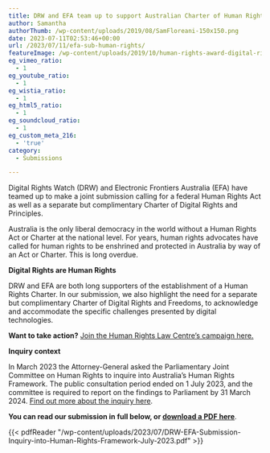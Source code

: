 ```yaml
---
title: DRW and EFA team up to support Australian Charter of Human Rights
author: Samantha
authorThumb: /wp-content/uploads/2019/08/SamFloreani-150x150.png
date: 2023-07-11T02:53:46+00:00
url: /2023/07/11/efa-sub-human-rights/
featureImage: /wp-content/uploads/2019/10/human-rights-award-digital-rights-watch.jpg
eg_vimeo_ratio:
  - 1
eg_youtube_ratio:
  - 1
eg_wistia_ratio:
  - 1
eg_html5_ratio:
  - 1
eg_soundcloud_ratio:
  - 1
eg_custom_meta_216:
  - 'true'
category:
  - Submissions

---
```

Digital Rights Watch (DRW) and Electronic Frontiers Australia (EFA) have teamed up to make a joint submission calling for a federal Human Rights Act as well as a separate but complimentary Charter of Digital Rights and Principles.

Australia is the only liberal democracy in the world without a Human Rights Act or Charter at the national level. For years, human rights advocates have called for human rights to be enshrined and protected in Australia by way of an Act or Charter. This is long overdue.

**Digital Rights are Human Rights**

DRW and EFA are both long supporters of the establishment of a Human Rights Charter. In our submission, we also highlight the need for a separate but complimentary Charter of Digital Rights and Freedoms, to acknowledge and accommodate the specific challenges presented by digital technologies.

**Want to take action?** <span style="text-decoration: underline;"><a href="https://charterofrights.org.au/" target="_blank" rel="noreferrer noopener">Join the Human Rights Law Centre&#8217;s campaign here.</a></span>

**Inquiry context**

In March 2023 the Attorney-General asked the Parliamentary Joint Committee on Human Rights to inquire into Australia&#8217;s Human Rights Framework. The public consultation period ended on 1 July 2023, and the committee is required to report on the findings to Parliament by 31 March 2024. <span style="text-decoration: underline;"><a href="https://www.aph.gov.au/Parliamentary_Business/Committees/Joint/Human_Rights/HumanRightsFramework" target="_blank" rel="noreferrer noopener">Find out more about the inquiry here</a></span>.

**You can read our submission in full below, or <span style="text-decoration: underline;"><a href="/wp-content/uploads/2023/07/DRW-EFA-Submission-Inquiry-into-Human-Rights-Framework-July-2023.pdf" target="_blank" rel="noreferrer noopener">download a PDF here</a></span>**.

{{< pdfReader "/wp-content/uploads/2023/07/DRW-EFA-Submission-Inquiry-into-Human-Rights-Framework-July-2023.pdf" >}}
